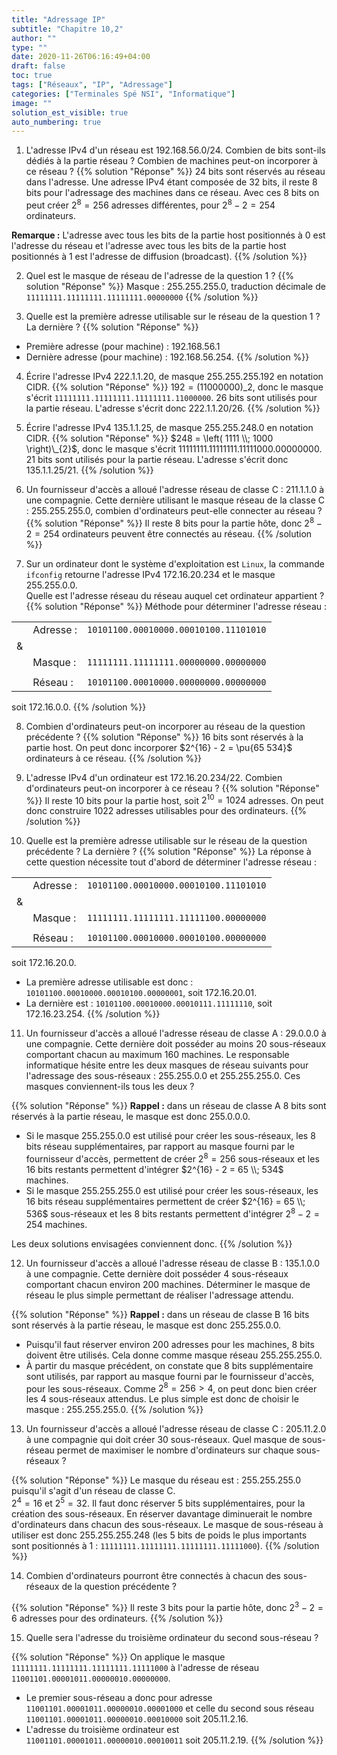 ```yaml
---
title: "Adressage IP"
subtitle: "Chapitre 10,2"
author: ""
type: ""
date: 2020-11-26T06:16:49+04:00
draft: false
toc: true
tags: ["Réseaux", "IP", "Adressage"]
categories: ["Terminales Spé NSI", "Informatique"]
image: ""
solution_est_visible: true
auto_numbering: true
---
```


1. L'adresse IPv4 d'un réseau est 192.168.56.0/24. Combien de bits sont-ils 
dédiés à la partie réseau ? Combien de machines peut-on incorporer à ce 
réseau ?
{{% solution "Réponse" %}}
24 bits sont réservés au réseau dans l'adresse. Une adresse IPv4 étant 
composée de 32 bits, il reste 8 bits pour l'adressage des machines dans ce 
réseau. Avec ces 8 bits on peut créer $2^8 = 256$ adresses différentes, pour 
$2^8 - 2 = 254$ ordinateurs.

**Remarque :** L'adresse avec tous les bits de la partie host positionnés à 0 est l'adresse du réseau et l'adresse avec tous les bits de la partie host positionnés à 1 
est l'adresse de diffusion (broadcast).
{{% /solution %}}

2. Quel est le masque de réseau de l'adresse de la question 1 ?
{{% solution "Réponse" %}}
Masque : 255.255.255.0, traduction décimale de 
`11111111.11111111.11111111.00000000`
{{% /solution %}}

3. Quelle est la première adresse utilisable sur le réseau de la question 1 ?
La dernière ?
{{% solution "Réponse" %}}
- Première adresse (pour machine) : 192.168.56.1
- Dernière adresse (pour machine) : 192.168.56.254.
{{% /solution %}}

4. Écrire l'adresse IPv4 222.1.1.20, de masque 255.255.255.192 en notation CIDR.
{{% solution "Réponse" %}}
$192 = (11000000)\_{2}$, donc le masque s'écrit 
`11111111.11111111.11111111.11000000`. 26 bits sont utilisés pour la partie 
réseau. L'adresse s'écrit donc 222.1.1.20/26.
{{% /solution %}}

5. Écrire l'adresse IPv4 135.1.1.25, de masque 255.255.248.0 en notation CIDR.
{{% solution "Réponse" %}}
$248 = \left( 1111 \\; 1000 \right)\_{2}$, donc le masque s'écrit 
11111111.11111111.11111000.00000000. 21 bits sont utilisés pour la partie 
réseau. L'adresse s'écrit donc 135.1.1.25/21.
{{% /solution %}}

6. Un fournisseur d'accès a alloué l'adresse réseau de classe C : 211.1.1.0 à 
une compagnie. Cette dernière utilisant le masque réseau de la classe C : 
255.255.255.0, combien d'ordinateurs peut-elle connecter au réseau ?
{{% solution "Réponse" %}}
Il reste 8 bits pour la partie hôte, donc $2^8 - 2 = 254$ ordinateurs peuvent 
être connectés au réseau.
{{% /solution %}}

7. Sur un ordinateur dont le système d'exploitation est `Linux`, la commande 
`ifconfig` retourne l'adresse IPv4 172.16.20.234 et le masque 255.255.0.0.     
Quelle est l'adresse réseau du réseau auquel cet ordinateur appartient ?
{{% solution "Réponse" %}}
Méthode pour déterminer l'adresse réseau :
<center>

| | | |
| ----: | ---- | ---- |
| |Adresse : |`10101100.00010000.00010100.11101010` |
| &|  |   |
|   | Masque : | `11111111.11111111.00000000.00000000` |
| | | |
|  | Réseau : | `10101100.00010000.00000000.00000000` |

</center>
soit 172.16.0.0.
{{% /solution %}}

8. Combien d'ordinateurs peut-on incorporer au réseau de la question 
précédente ?
{{% solution "Réponse" %}}
16 bits sont réservés à la partie host. On peut donc incorporer $2^{16} - 2 
= \pu{65 534}$ ordinateurs à ce réseau.
{{% /solution %}}

9. L'adresse IPv4 d'un ordinateur est 172.16.20.234/22. Combien d'ordinateurs 
peut-on incorporer à ce réseau ?
{{% solution "Réponse" %}}
Il reste 10 bits pour la partie host, soit $2^{10} = 1024$ adresses. On peut 
donc construire 1022 adresses utilisables pour des ordinateurs.
{{% /solution %}}

10. Quelle est la première adresse utilisable sur le réseau de la question 
précédente ? La dernière ?
{{% solution "Réponse" %}}
La réponse à cette question nécessite tout d'abord de déterminer l'adresse 
réseau :
<center>

| | | |
| ----: | ---- | ---- |
| |Adresse : |`10101100.00010000.00010100.11101010` |
| &|  |   |
|   | Masque : | `11111111.11111111.11111100.00000000` |
| | | |
|  | Réseau : | `10101100.00010000.00010100.00000000` |

</center>

soit 172.16.20.0.         
- La première adresse utilisable est donc : `10101100.00010000.00010100.00000001`, soit 172.16.20.01.
- La dernière est : `10101100.00010000.00010111.11111110`, soit 172.16.23.254.
{{% /solution %}}

11. Un fournisseur d'accès a alloué l'adresse réseau de classe A : 29.0.0.0 à 
une compagnie. Cette dernière doit posséder au moins 20 sous-réseaux 
comportant chacun au maximum 160 machines. Le responsable informatique hésite 
entre les deux masques de réseau suivants pour l'adressage des sous-réseaux : 
255.255.0.0 et 255.255.255.0. Ces masques conviennent-ils tous les deux ?

{{% solution "Réponse" %}}
**Rappel :**  dans un réseau de classe A 8 bits sont réservés à la partie 
réseau, le masque est donc 255.0.0.0.

- Si le masque 255.255.0.0 est utilisé pour créer les sous-réseaux, les 8 bits réseau supplémentaires, par rapport au masque fourni par le fournisseur d'accès, permettent de créer $2^8 = 256$ sous-réseaux et les 16 bits restants permettent d'intégrer $2^{16} - 2 = 65 \\; 534$ machines.
- Si le masque 255.255.255.0 est utilisé pour créer les sous-réseaux, les 16 bits réseau supplémentaires permettent de créer $2^{16} = 65 \\; 536$ sous-réseaux et les 8 bits restants permettent d'intégrer $2^8 - 2 = 254$ machines.

Les deux solutions envisagées conviennent donc.
{{% /solution %}}

12. Un fournisseur d'accès a alloué l'adresse réseau de classe B : 135.1.0.0 à 
une compagnie. Cette dernière doit posséder 4 sous-réseaux comportant chacun 
environ 200 machines. Déterminer le masque de réseau le plus simple 
permettant de réaliser l'adressage attendu.

{{% solution "Réponse" %}}
**Rappel :**  dans un réseau de classe B 16 bits sont réservés à la partie 
réseau, le masque est donc 255.255.0.0.

- Puisqu'il faut réserver environ 200 adresses pour les machines, 8 bits doivent être utilisés. Cela donne comme masque réseau 255.255.255.0.
- À partir du masque précédent, on constate que 8 bits supplémentaire sont utilisés, par rapport au masque fourni par le fournisseur d'accès, pour les sous-réseaux. Comme $2^8 = 256 > 4$, on peut donc bien créer les 4 sous-réseaux attendus. Le plus simple est 
donc de choisir le masque : 255.255.255.0.
{{% /solution %}}

13. Un fournisseur d'accès a alloué l'adresse réseau de classe C : 205.11.2.0 
à une compagnie qui doit créer 30 sous-réseaux. Quel masque de sous-réseau 
permet de maximiser le nombre d'ordinateurs sur chaque sous-réseaux ?

{{% solution "Réponse" %}}
Le masque du réseau est : 255.255.255.0 puisqu'il s'agit d'un réseau de 
classe C.       
$2^4 = 16$ et $2^5 = 32$. Il faut donc réserver 5 bits supplémentaires, pour la création des sous-réseaux. En réserver davantage diminuerait le nombre d'ordinateurs dans chacun des sous-réseaux. Le masque de sous-réseau à utiliser est donc 255.255.255.248 (les 5 bits de poids le plus importants sont positionnés à 1 : `11111111.11111111.11111111.11111000`).
{{% /solution %}}

14. Combien d'ordinateurs pourront être connectés à chacun des sous-réseaux de 
la question précédente ?

{{% solution "Réponse" %}}
Il reste 3 bits pour la partie hôte, donc $2^3 - 2 = 6$ adresses pour des 
ordinateurs.
{{% /solution %}}

15. Quelle sera l'adresse du troisième ordinateur du second 
sous-réseau ?

{{% solution "Réponse" %}}
On applique le masque `11111111.11111111.11111111.11111000` à l'adresse de réseau ` 11001101.00001011.00000010.00000000`.

- Le premier sous-réseau a donc pour adresse `11001101.00001011.00000010.00001000` et celle du second sous réseau `11001101.00001011.00000010.00010000` soit 205.11.2.16.
- L'adresse du troisième ordinateur est `11001101.00001011.00000010.00010011` soit 205.11.2.19.
{{% /solution %}}